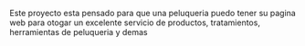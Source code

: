 Este proyecto esta pensado para que una peluqueria puedo tener su pagina web para otogar un excelente servicio de productos, tratamientos, herramientas de peluqueria y demas
